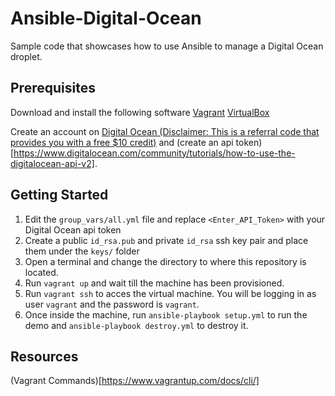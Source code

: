 # Ansible-Digital-Ocean

Sample code that showcases how to use Ansible to manage a Digital Ocean droplet.

## Prerequisites

Download and install the following software
[Vagrant](https://www.vagrantup.com/downloads.html)
[VirtualBox](https://www.virtualbox.org/wiki/Downloads)

Create an account on [Digital Ocean (Disclaimer: This is a referral code that provides you with a free $10 credit)](https://m.do.co/c/385c5ec4be11) and (create an api token)[https://www.digitalocean.com/community/tutorials/how-to-use-the-digitalocean-api-v2]. 

## Getting Started
1. Edit the `group_vars/all.yml` file and replace `<Enter_API_Token>` with your Digital Ocean api token
2. Create a public `id_rsa.pub` and private `id_rsa` ssh key pair and place them under the `keys/` folder
3. Open a terminal and change the directory to where this repository is located.
4. Run `vagrant up` and wait till the machine has been provisioned.
5. Run `vagrant ssh` to acces the virtual machine. You will be logging in as user `vagrant` and the password is `vagrant`.
6. Once inside the machine, run `ansible-playbook setup.yml` to run the demo and `ansible-playbook destroy.yml` to destroy it.

## Resources
(Vagrant Commands)[https://www.vagrantup.com/docs/cli/]